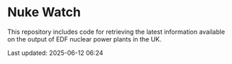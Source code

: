 # Nuke Watch

This repository includes code for retrieving the latest information available on the output of EDF nuclear power plants in the UK.

Last updated: 2025-06-12 06:24